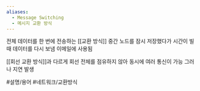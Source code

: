 ```yaml
---
aliases:
  - Message Switching
  - 메시지 교환 방식
---
```

전체 데이터를 한 번에 전송하는 [[교환 방식]]
중간 노드를 잠시 저장했다가 시간이 빌 때 데이터를 다시 보냄
이메일에 사용됨

[[회선 교환 방식]]과 다르게 회선 전체를 점유하지 않아 동시에 여러 통신이 가능
그러나 지연 발생

#설명/용어 #네트워크/교환방식   